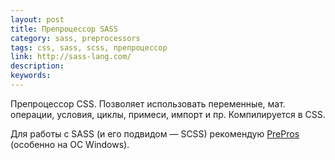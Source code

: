 ```yaml
---
layout: post
title: Препроцессор SASS
category: sass, preprocessors
tags: css, sass, scss, препроцессор
link: http://sass-lang.com/
description:
keywords:
---
```


<p>Препроцессор CSS. Позволяет использовать переменные, мат. операции, условия, циклы, примеси, импорт и пр. Компилируется в CSS.</p>
<p>Для работы с SASS (и его подвидом — SCSS) рекомендую <a href="/search/id97">PrePros</a> (особенно на ОС Windows).</p>
